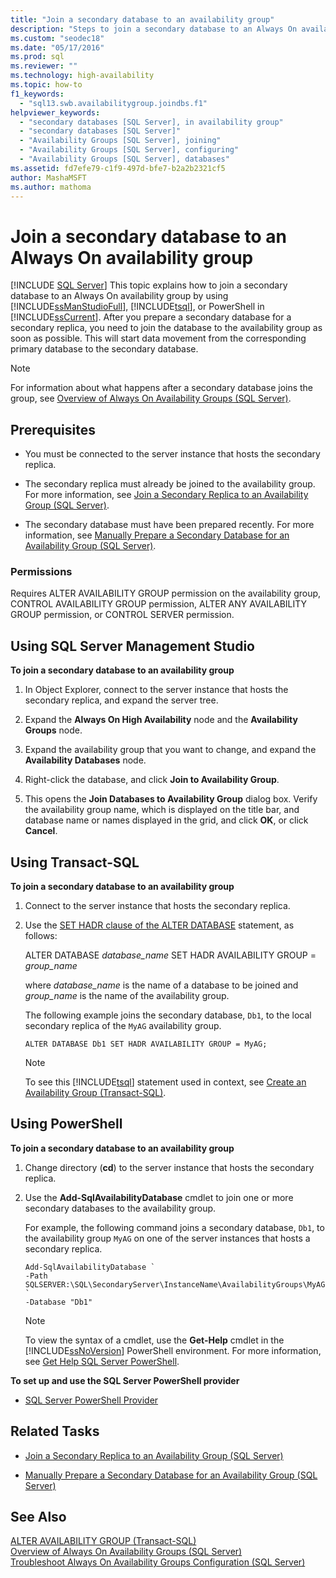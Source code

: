 ```yaml
---
title: "Join a secondary database to an availability group"
description: "Steps to join a secondary database to an Always On availability group using either Transact-SQL (T-SQL), PowerShell, or SQL Server Management Studio."
ms.custom: "seodec18"
ms.date: "05/17/2016"
ms.prod: sql
ms.reviewer: ""
ms.technology: high-availability
ms.topic: how-to
f1_keywords: 
  - "sql13.swb.availabilitygroup.joindbs.f1"
helpviewer_keywords: 
  - "secondary databases [SQL Server], in availability group"
  - "secondary databases [SQL Server]"
  - "Availability Groups [SQL Server], joining"
  - "Availability Groups [SQL Server], configuring"
  - "Availability Groups [SQL Server], databases"
ms.assetid: fd7efe79-c1f9-497d-bfe7-b2a2b2321cf5
author: MashaMSFT
ms.author: mathoma
---
```

# Join a secondary database to an Always On availability group
[!INCLUDE [SQL Server](../../../includes/applies-to-version/sqlserver.md)]
  This topic explains how to join a secondary database to an Always On availability group by using [!INCLUDE[ssManStudioFull](../../../includes/ssmanstudiofull-md.md)], [!INCLUDE[tsql](../../../includes/tsql-md.md)], or PowerShell in [!INCLUDE[ssCurrent](../../../includes/sscurrent-md.md)]. After you prepare a secondary database for a secondary replica, you need to join the database to the availability group as soon as possible. This will start data movement from the corresponding primary database to the secondary database.  
   
> [!NOTE]  
>  For information about what happens after a secondary database joins the group, see [Overview of Always On Availability Groups &#40;SQL Server&#41;](../../../database-engine/availability-groups/windows/overview-of-always-on-availability-groups-sql-server.md).  
   
##  <a name="Prerequisites"></a> Prerequisites  
  
-   You must be connected to the server instance that hosts the secondary replica.  
  
-   The secondary replica must already be joined to the availability group. For more information, see [Join a Secondary Replica to an Availability Group &#40;SQL Server&#41;](../../../database-engine/availability-groups/windows/join-a-secondary-replica-to-an-availability-group-sql-server.md).  
  
-   The secondary database must have been prepared recently. For more information, see [Manually Prepare a Secondary Database for an Availability Group &#40;SQL Server&#41;](../../../database-engine/availability-groups/windows/manually-prepare-a-secondary-database-for-an-availability-group-sql-server.md).  
  
###  <a name="Permissions"></a> Permissions  
 Requires ALTER AVAILABILITY GROUP permission on the availability group, CONTROL AVAILABILITY GROUP permission, ALTER ANY AVAILABILITY GROUP permission, or CONTROL SERVER permission.  
  
##  <a name="SSMSProcedure"></a> Using SQL Server Management Studio  
 **To join a secondary database to an availability group**  
  
1.  In Object Explorer, connect to the server instance that hosts the secondary replica, and expand the server tree.  
  
2.  Expand the **Always On High Availability** node and the **Availability Groups** node.  
  
3.  Expand the availability group that you want to change, and expand the **Availability Databases** node.  
  
4.  Right-click the database, and click **Join to Availability Group**.  
  
5.  This opens the **Join Databases to Availability Group** dialog box. Verify the availability group name, which is displayed on the title bar, and database name or names displayed in the grid, and click **OK**, or click **Cancel**.  
  
##  <a name="TsqlProcedure"></a> Using Transact-SQL  
 **To join a secondary database to an availability group**  
  
1.  Connect to the server instance that hosts the secondary replica.  
  
2.  Use the [SET HADR clause of the ALTER DATABASE](../../../t-sql/statements/alter-database-transact-sql-set-hadr.md) statement, as follows:  
  
     ALTER DATABASE *database_name* SET HADR AVAILABILITY GROUP = *group_name*  
  
     where *database_name* is the name of a database to be joined and *group_name* is the name of the availability group.  
  
     The following example joins the secondary database, `Db1`, to the local secondary replica of the `MyAG` availability group.  
  
    ```  
    ALTER DATABASE Db1 SET HADR AVAILABILITY GROUP = MyAG;  
    ```  
  
    > [!NOTE]  
    >  To see this [!INCLUDE[tsql](../../../includes/tsql-md.md)] statement used in context, see [Create an Availability Group &#40;Transact-SQL&#41;](../../../database-engine/availability-groups/windows/create-an-availability-group-transact-sql.md).  
  
##  <a name="PowerShellProcedure"></a> Using PowerShell  
 **To join a secondary database to an availability group**  
  
1.  Change directory (**cd**) to the server instance that hosts the secondary replica.  
  
2.  Use the **Add-SqlAvailabilityDatabase** cmdlet to join one or more secondary databases to the availability group.  
  
     For example, the following command joins a secondary database, `Db1`, to the availability group `MyAG` on one of the server instances that hosts a secondary replica.  
  
    ```  
    Add-SqlAvailabilityDatabase `   
    -Path SQLSERVER:\SQL\SecondaryServer\InstanceName\AvailabilityGroups\MyAG `   
    -Database "Db1"  
    ```  
  
    > [!NOTE]  
    >  To view the syntax of a cmdlet, use the **Get-Help** cmdlet in the [!INCLUDE[ssNoVersion](../../../includes/ssnoversion-md.md)] PowerShell environment. For more information, see [Get Help SQL Server PowerShell](../../../relational-databases/scripting/get-help-sql-server-powershell.md).  
  
 **To set up and use the SQL Server PowerShell provider**  
  
-   [SQL Server PowerShell Provider](../../../relational-databases/scripting/sql-server-powershell-provider.md)  
  
##  <a name="RelatedTasks"></a> Related Tasks  
  
-   [Join a Secondary Replica to an Availability Group &#40;SQL Server&#41;](../../../database-engine/availability-groups/windows/join-a-secondary-replica-to-an-availability-group-sql-server.md)  
  
-   [Manually Prepare a Secondary Database for an Availability Group &#40;SQL Server&#41;](../../../database-engine/availability-groups/windows/manually-prepare-a-secondary-database-for-an-availability-group-sql-server.md)  
  
## See Also  
 [ALTER AVAILABILITY GROUP &#40;Transact-SQL&#41;](../../../t-sql/statements/alter-availability-group-transact-sql.md)   
 [Overview of Always On Availability Groups &#40;SQL Server&#41;](../../../database-engine/availability-groups/windows/overview-of-always-on-availability-groups-sql-server.md)   
 [Troubleshoot Always On Availability Groups Configuration &#40;SQL Server&#41;](../../../database-engine/availability-groups/windows/troubleshoot-always-on-availability-groups-configuration-sql-server.md)  
  
  

